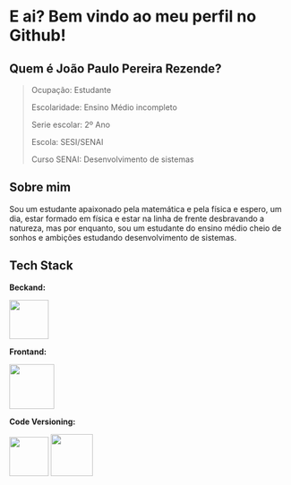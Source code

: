 # E ai? Bem vindo ao meu perfil no Github!

## Quem é João Paulo Pereira Rezende?

> Ocupação: Estudante
> 
>Escolaridade: Ensino Médio incompleto
>
>Serie escolar: 2º Ano
> 
>Escola: SESI/SENAI
>
>Curso SENAI: Desenvolvimento de sistemas

## Sobre mim

Sou um estudante apaixonado pela matemática e pela física e espero, um dia, estar formado em física e estar na linha de frente
desbravando a natureza, mas por enquanto, sou um estudante do ensino médio cheio de sonhos e ambições estudando desenvolvimento
de sistemas.

## Tech Stack

**Beckand:**

<div align="left"> 
<img src="https://upload.wikimedia.org/wikipedia/commons/thumb/1/18/ISO_C%2B%2B_Logo.svg/1200px-ISO_C%2B%2B_Logo.svg.png" width=70px"/> 
</div>

**Frontand:**

<div align="left"> 
<img src="https://encurtador.com.br/knMSX" width=80px"/>
</div>


**Code Versioning:**

<div align="left"> 
<img src="https://git-scm.com/images/logos/downloads/Git-Icon-1788C.png" width=70px"/> 
<img src="https://cdn-icons-png.flaticon.com/512/25/25231.png" width=75px"/>


